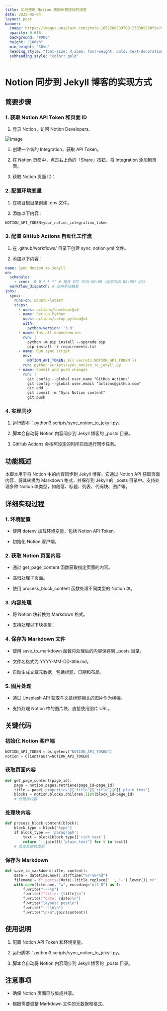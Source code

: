 ```yaml
---
title: 如何使用 Notion 来同步管理你的博客
date: 2025-05-04
layout: post
banner:
  image: https://images.unsplash.com/photo-1652288509700-233309520f9e?crop=entropy&cs=tinysrgb&fit=max&fm=jpg&ixid=M3w2OTIwMzJ8MHwxfHJhbmRvbXx8fHx8fHx8fDE3NDYzNzU4NDZ8&ixlib=rb-4.0.3&q=80&w=1080
  opacity: 0.618
  background: "#000"
  height: "100vh"
  min_height: "38vh"
  heading_style: "font-size: 4.25em; font-weight: bold; text-decoration: underline"
  subheading_style: "color: gold"
---
```


# Notion 同步到 Jekyll 博客的实现方式

## 简要步骤

### 1. 获取 Notion API Token 和页面 ID

1. 登录 Notion，访问 Notion Developers。

![image](https://prod-files-secure.s3.us-west-2.amazonaws.com/a7a0cc5a-89b9-4cda-8686-1fba0ca52f40/d19c1afe-dea5-4312-9333-786b0ba83054/image.png?X-Amz-Algorithm=AWS4-HMAC-SHA256&X-Amz-Content-Sha256=UNSIGNED-PAYLOAD&X-Amz-Credential=ASIAZI2LB466YM3YK6EA%2F20250504%2Fus-west-2%2Fs3%2Faws4_request&X-Amz-Date=20250504T162406Z&X-Amz-Expires=3600&X-Amz-Security-Token=IQoJb3JpZ2luX2VjEG8aCXVzLXdlc3QtMiJGMEQCIGdmfaabcUb8EymsqTOhKriKlLccPMgbdnmFuvK2axxVAiB8j2%2B21GsiNdeBlyY1K3jIhP6Ky7kQ7pMUl2JhtGeqBir%2FAwgYEAAaDDYzNzQyMzE4MzgwNSIMDZqX4TASboWqSrKjKtwDQNS3eW270kuvSawM%2BIk3TV6s%2BgMrVo3fXW1bpqMv8FHqTBmjOHRdax5%2BV51ZaRmuQtoP8%2FUchOtzlMIET7fVq0j4p%2FSFk%2FFA1CILu%2BpU9S9DYtGAVW7blw3b88KHERPtHo%2B0z%2F8P%2Fqy6%2BUdc9rh%2B7R%2FnbbuUmfYWicnxknJ29I6Z8Rd47sdutS5bSf9Ut0mXwdp1BxHSxtdDrOf46BX8xguB4Pgc7Z4kcWTFBpgpod2AR3pEf18S%2BLvCGVt%2FKmys2%2F1DWxFOGIiO8MK%2B%2FQOcjlnq%2FQI0Qk75kViWylg5H13sQy1K3rmMo2fRsOFwZ0GlderTKwqErKFYEjmgnCHdmtJc5iox6j6QIr%2FNfxIlvcOot%2BtwoJCl29gNtssvaR0Pl9c5Z53WePtL2X5%2BsrRAhFDQIx5QIca60Ni0orHjpCx8Imi01UPlgKSawnTHzfKFsbeCOo2Xs6VekuMV2RE8A%2F3baoyCkIzXPjjaJz6BG0NKr5a%2F%2BdqWOSBr3QtNrF2Um0HtY5J%2B7l14ryXHcmt4f1PMGofcYd4MfUY1kNufRFjWMr1l4U73QOsquWzY6PPL21Yo%2F%2BgYcn3RuUaC0OJhTobUCCUbms2ydbmj667EB7MBet%2BXvfI1TjfAD%2Bgw6ojewAY6pgHG%2BmzszLZ%2F4dXOXM3B7JfEjwDGaBpQvTYXXNFLThEYEA9mQ2N%2FuBdoV1dTY02EyhDD2CcpaBIkBPJML05t1BACICCoEJyZdHymKChgcVcSU%2BXyqRTZ1rgr5RHCcyiV%2BcOfHv43WWtvfgBTwCqUjkke1YlLll3oRMRurJgAMHIZHyutEo1kiL8bswPovuY%2FqTLw7hxcYYxaIiJ0izyaBPCz%2FhOcdfSc&X-Amz-Signature=104b5d4f4874a505bc3f0789622423a2629843d9ede31ac8566c22b342fb1828&X-Amz-SignedHeaders=host&x-id=GetObject)

1. 创建一个新的 Integration，获取 API Token。

1. 在 Notion 页面中，点击右上角的「Share」按钮，将 Integration 添加到页面。

1. 获取 Notion 页面 ID：


### 2. 配置环境变量

1. 在项目根目录创建 .env 文件。

1. 添加以下内容：

```javascript
NOTION_API_TOKEN=your_notion_integration_token
```

### 3. 配置 GitHub Actions 自动化工作流

1. 在 .github/workflows/ 目录下创建 sync_notion.yml 文件。

1. 添加以下内容：

```yaml
name: Sync Notion to Jekyll
on:
  schedule:
    - cron: '0 0 * * *' # 每天 UTC 时间 00:00（北京时间 08:00）运行
  workflow_dispatch: # 支持手动触发
jobs:
  sync:
    runs-on: ubuntu-latest
    steps:
      - uses: actions/checkout@v3
      - name: Set up Python
        uses: actions/setup-python@v4
        with:
          python-version: '3.9'
      - name: Install dependencies
        run: |
          python -m pip install --upgrade pip
          pip install -r requirements.txt
      - name: Run sync script
        env:
          NOTION_API_TOKEN: ${{ secrets.NOTION_API_TOKEN }}
        run: python scripts/sync_notion_to_jekyll.py
      - name: Commit and push changes
        run: |
          git config --global user.name "GitHub Actions"
          git config --global user.email "actions@github.com"
          git add .
          git commit -m "Sync Notion content"
          git push
```

### 4. 实现同步

1. 运行脚本：python3 scripts/sync_notion_to_jekyll.py。

1. 脚本会自动将 Notion 内容同步到 Jekyll 博客的 _posts 目录。

1. GitHub Actions 会按照设定的时间自动运行同步任务。

## 功能概述

本脚本用于将 Notion 中的内容同步到 Jekyll 博客。它通过 Notion API 获取页面内容，将其转换为 Markdown 格式，并保存到 Jekyll 的 _posts 目录中。支持处理多种 Notion 块类型，如段落、标题、列表、代码块、图片等。

## 详细实现过程

### 1. 环境配置

- 使用 dotenv 加载环境变量，包括 Notion API Token。

- 初始化 Notion 客户端。

### 2. 获取 Notion 页面内容

- 通过 get_page_content 函数获取指定页面的内容。

- 递归处理子页面。

- 使用 process_block_content 函数处理不同类型的 Notion 块。

### 3. 内容处理

- 将 Notion 块转换为 Markdown 格式。

- 支持处理以下块类型：


### 4. 保存为 Markdown 文件

- 使用 save_to_markdown 函数将处理后的内容保存到 _posts 目录。

- 文件名格式为 YYYY-MM-DD-title.md。

- 自动生成文章元数据，包括标题、日期和布局。

### 5. 图片处理

- 通过 Unsplash API 获取与文章标题相关的图片作为横幅。

- 支持处理 Notion 中的图片块，直接使用图片 URL。

## 关键代码

### 初始化 Notion 客户端

```python
NOTION_API_TOKEN = os.getenv("NOTION_API_TOKEN")
notion = Client(auth=NOTION_API_TOKEN)
```

### 获取页面内容

```python
def get_page_content(page_id):
    page = notion.pages.retrieve(page_id=page_id)
    title = page['properties']['title']['title'][0]['plain_text']
    blocks = notion.blocks.children.list(block_id=page_id)
    # 处理块内容
```

### 处理块内容

```python
def process_block_content(block):
    block_type = block['type']
    if block_type == 'paragraph':
        text = block[block_type]['rich_text']
        return ''.join([t['plain_text'] for t in text])
    # 处理其他块类型
```

### 保存为 Markdown

```python
def save_to_markdown(title, content):
    date = datetime.now().strftime("%Y-%m-%d")
    filename = f"_posts/{date}-{title.replace(' ', '-').lower()}.md"
    with open(filename, "w", encoding="utf-8") as f:
        f.write("---\n")
        f.write(f"title: {title}\n")
        f.write(f"date: {date}\n")
        f.write("layout: post\n")
        f.write("---\n\n")
        f.write("\n\n".join(content))
```

## 使用说明

1. 配置 Notion API Token 和环境变量。

1. 运行脚本：python3 scripts/sync_notion_to_jekyll.py。

1. 脚本会自动将 Notion 内容同步到 Jekyll 博客的 _posts 目录。

## 注意事项

- 确保 Notion 页面已与集成共享。

- 根据需要调整 Markdown 文件的元数据和格式。